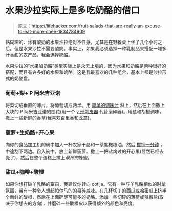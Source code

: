 # 水果沙拉实际上是多吃奶酪的借口

> 原文：<https://lifehacker.com/fruit-salads-that-are-really-an-excuse-to-eat-more-chee-1834784909>

黏糊糊的、涂有酸奶的水果沙拉绝对不性感，尤其是在野餐桌上坐了几个小时之后。但是水果沙拉不需要酸奶。事实上，如果我必须选择一种乳制品来搭配一堆多汁香甜的农产品，我会选择奶酪。



水果沙拉的“水果加奶酪”类型实际上是永无止境的，因为水果和奶酪是两种很好的搭配，而且有许多好的水果和奶酪。这是我最喜欢的几种组合，基本上都是沙拉形式的奶酪盘。

### 葡萄+梨+ P 阿米吉亚诺

将梨切成垂直的薄片，将葡萄切成两半。用 [简单的调味汁](https://lifehacker.com/make-your-own-awesome-salad-dressing-with-this-simple-c-1530646384) 淋上，然后在上面撒上大块的 P 阿米吉亚诺的刨花(用一个 [y 形削皮器](https://skillet.lifehacker.com/kitchen-tool-school-the-humble-y-shaped-vegetable-peel-1785666402) 代替磨碎器)。用盐和胡椒调味，撒上一些新鲜的香草(我喜欢百里香和龙蒿)。

### 菠萝+生奶酪+开心果

向你的食品加工机的碗中加入一杯农家干酪和一茶匙橄榄油，然后 [搅拌一分钟](https://skillet.lifehacker.com/cottage-cheese-is-even-better-whipped-1834726636) ，中途刮下两边。舀入碗中，放上新鲜菠萝。撒上一把盐烤过的开心果(显然已经去壳了)，然后在整个蛋糕上撒上*最稀的*蜂蜜。

### 甜瓜+咖啡+酸橙

如果你想打破羊乳酪的窠臼，我建议你转向 cotija。它有一种与羊乳酪相似的时髦氛围，带有一种令人想起帕尔马的的易碎咸味。在几杯切丁的西瓜或哈密瓜上挤半个新鲜的酸橙，然后在上面碎尽可能多的奶酪。添加一些切碎的薄荷或辣椒盐(取决于你想去的方向)，并磨碎一些酸橙皮以获得额外的颜色和亮度。